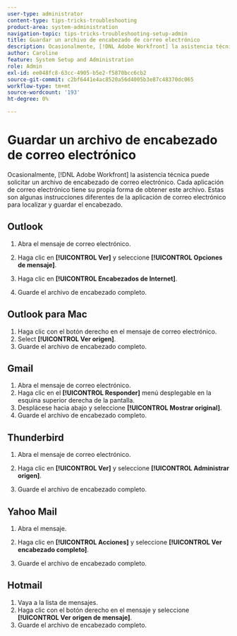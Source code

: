 ```yaml
---
user-type: administrator
content-type: tips-tricks-troubleshooting
product-area: system-administration
navigation-topic: tips-tricks-troubleshooting-setup-admin
title: Guardar un archivo de encabezado de correo electrónico
description: Ocasionalmente, [!DNL Adobe Workfront] la asistencia técnica puede solicitar un archivo de encabezado de correo electrónico. Cada aplicación de correo electrónico tiene su propia forma de obtener este archivo. Estas son algunas instrucciones diferentes de la aplicación de correo electrónico para localizar y guardar el encabezado. [!DNL Outlook]
author: Caroline
feature: System Setup and Administration
role: Admin
exl-id: ee048fc8-63cc-4905-b5e2-f5870bcc6cb2
source-git-commit: c2bf6441e4ac8520a56d4005b3e87c48370dc065
workflow-type: tm+mt
source-wordcount: '193'
ht-degree: 0%

---
```


# Guardar un archivo de encabezado de correo electrónico

Ocasionalmente, [!DNL Adobe Workfront] la asistencia técnica puede solicitar un archivo de encabezado de correo electrónico. Cada aplicación de correo electrónico tiene su propia forma de obtener este archivo. Estas son algunas instrucciones diferentes de la aplicación de correo electrónico para localizar y guardar el encabezado.

## Outlook

1. Abra el mensaje de correo electrónico.
1. Haga clic en **[!UICONTROL Ver]** y seleccione **[!UICONTROL Opciones de mensaje]**.

1. Haga clic en **[!UICONTROL Encabezados de Internet]**.
1. Guarde el archivo de encabezado completo.

## Outlook para Mac

1. Haga clic con el botón derecho en el mensaje de correo electrónico.
1. Select **[!UICONTROL Ver origen]**.
1. Guarde el archivo de encabezado completo.

## Gmail

1. Abra el mensaje de correo electrónico.
1. Haga clic en el **[!UICONTROL Responder]** menú desplegable en la esquina superior derecha de la pantalla.
1. Desplácese hacia abajo y seleccione **[!UICONTROL Mostrar original]**.
1. Guarde el archivo de encabezado completo.

## Thunderbird

1. Abra el mensaje de correo electrónico.
1. Haga clic en **[!UICONTROL Ver]** y seleccione **[!UICONTROL Administrar origen]**.

1. Guarde el archivo de encabezado completo.

## Yahoo Mail

1. Abra el mensaje.
1. Haga clic en **[!UICONTROL Acciones]** y seleccione **[!UICONTROL Ver encabezado completo]**.

1. Guarde el archivo de encabezado completo.

## Hotmail

1. Vaya a la lista de mensajes.
1. Haga clic con el botón derecho en el mensaje y seleccione **[!UICONTROL Ver origen de mensaje]**.
1. Guarde el archivo de encabezado completo.
